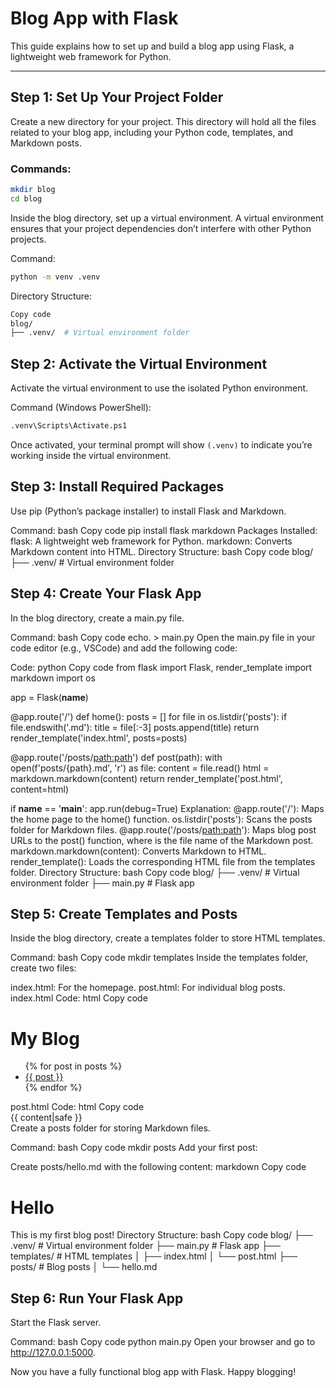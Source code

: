 # Blog App with Flask

This guide explains how to set up and build a blog app using Flask, a lightweight web framework for Python.

---

## **Step 1: Set Up Your Project Folder**

Create a new directory for your project. This directory will hold all the files related to your blog app, including your Python code, templates, and Markdown posts.

### Commands:
```bash
mkdir blog
cd blog
```
Inside the blog directory, set up a virtual environment. A virtual environment ensures that your project dependencies don’t interfere with other Python projects.

Command:
```bash
python -m venv .venv
```
Directory Structure:
```bash
Copy code
blog/
├── .venv/  # Virtual environment folder
```

## **Step 2: Activate the Virtual Environment**

Activate the virtual environment to use the isolated Python environment.

Command (Windows PowerShell):
```bash
.venv\Scripts\Activate.ps1
```
Once activated, your terminal prompt will show `(.venv)` to indicate you’re working inside the virtual environment.

## **Step 3: Install Required Packages**

Use pip (Python’s package installer) to install Flask and Markdown.

Command:
bash
Copy code
pip install flask markdown
Packages Installed:
flask: A lightweight web framework for Python.
markdown: Converts Markdown content into HTML.
Directory Structure:
bash
Copy code
blog/
├── .venv/  # Virtual environment folder

## **Step 4: Create Your Flask App**

In the blog directory, create a main.py file.

Command:
bash
Copy code
echo. > main.py
Open the main.py file in your code editor (e.g., VSCode) and add the following code:

Code:
python
Copy code
from flask import Flask, render_template
import markdown
import os

app = Flask(__name__)

@app.route('/')
def home():
    posts = []
    for file in os.listdir('posts'):
        if file.endswith('.md'):
            title = file[:-3]
            posts.append(title)
    return render_template('index.html', posts=posts)

@app.route('/posts/<path:path>')
def post(path):
    with open(f'posts/{path}.md', 'r') as file:
        content = file.read()
        html = markdown.markdown(content)
    return render_template('post.html', content=html)

if __name__ == '__main__':
    app.run(debug=True)
Explanation:
@app.route('/'): Maps the home page to the home() function.
os.listdir('posts'): Scans the posts folder for Markdown files.
@app.route('/posts/<path:path>'): Maps blog post URLs to the post() function, where <path> is the file name of the Markdown post.
markdown.markdown(content): Converts Markdown to HTML.
render_template(): Loads the corresponding HTML file from the templates folder.
Directory Structure:
bash
Copy code
blog/
├── .venv/  # Virtual environment folder
├── main.py  # Flask app

## **Step 5: Create Templates and Posts**

Inside the blog directory, create a templates folder to store HTML templates.

Command:
bash
Copy code
mkdir templates
Inside the templates folder, create two files:

index.html: For the homepage.
post.html: For individual blog posts.
index.html Code:
html
Copy code
<!DOCTYPE html>
<html lang="en">
<head>
    <title>My Blog</title>
</head>
<body>
    <h1>My Blog</h1>
    <ul>
        {% for post in posts %}
        <li><a href="/posts/{{ post }}">{{ post }}</a></li>
        {% endfor %}
    </ul>
</body>
</html>
post.html Code:
html
Copy code
<!DOCTYPE html>
<html lang="en">
<head>
    <title>{{ content|safe }}</title>
</head>
<body>
    <div>
        {{ content|safe }}
    </div>
</body>
</html>
Create a posts folder for storing Markdown files.

Command:
bash
Copy code
mkdir posts
Add your first post:

Create posts/hello.md with the following content:
markdown
Copy code
# Hello

This is my first blog post!
Directory Structure:
bash
Copy code
blog/
├── .venv/        # Virtual environment folder
├── main.py       # Flask app
├── templates/    # HTML templates
│   ├── index.html
│   └── post.html
├── posts/        # Blog posts
│   └── hello.md

## **Step 6: Run Your Flask App**

Start the Flask server.

Command:
bash
Copy code
python main.py
Open your browser and go to http://127.0.0.1:5000.

Now you have a fully functional blog app with Flask. Happy blogging!
